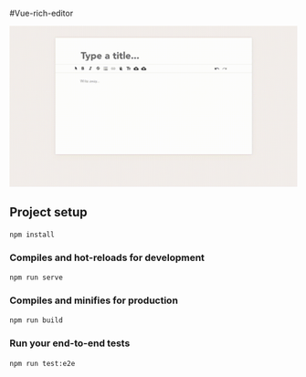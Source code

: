 #Vue-rich-editor

![Demo Animation](https://github.com/fullstack-overkill/Vue-rich-editor/blob/master/docs/editor.gif?raw=true)


## Project setup
```
npm install
```

### Compiles and hot-reloads for development
```
npm run serve
```

### Compiles and minifies for production
```
npm run build
```

### Run your end-to-end tests
```
npm run test:e2e
```
